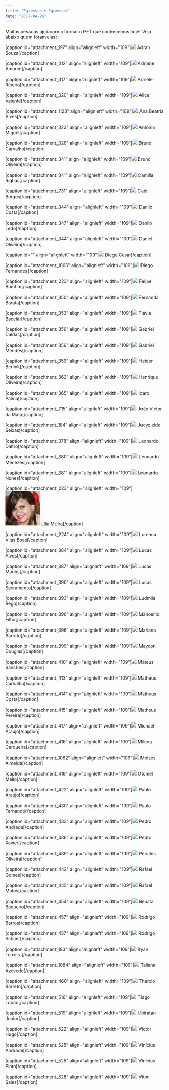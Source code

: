 ```yaml
---
title: "Egressas e Egressos"
date: "2017-04-26"
---
```


Muitas pessoas ajudaram a formar o PET que conhecemos hoje! Veja abaixo quem foram elas:

\[caption id="attachment\_197" align="alignleft" width="109"\][![](images/adran-e1503966647735.jpg)](./adran-souza/) Adran Souza\[/caption\]

\[caption id="attachment\_312" align="alignleft" width="109"\][![](images/adriane-300x300-e1503966637477.jpg)](./adriane-amorim/) Adriane Amorim\[/caption\]

\[caption id="attachment\_317" align="alignleft" width="109"\][![](images/aa-e1503966627531.png)](./adriele-ribeiro/) Adriele Ribeiro\[/caption\]

\[caption id="attachment\_320" align="alignleft" width="109"\][![](images/Alice-150x150-e1503966611334.jpg)](./alice-valente/) Alice Valente\[/caption\]

\[caption id="attachment\_1123" align="alignleft" width="109"\][![](images/Foto-pro-SITE.jpg)](/ana-beatriz-alves/) Ana Beatriz Alves\[/caption\]

\[caption id="attachment\_323" align="alignleft" width="109"\][![](images/Miguel3-e1503966596422.jpg)](./antonio-miguel/) Antônio Miguel\[/caption\]

\[caption id="attachment\_326" align="alignleft" width="109"\][![](images/Bruno-Carvalho-150x150-e1503966742537.jpg)](./bruno-carvalho/) Bruno Carvalho\[/caption\]

\[caption id="attachment\_341" align="alignleft" width="109"\][![](images/Bruno-Oliveira-e1503966830419.jpg)](../bruno-oliveira/) Bruno Oliveira\[/caption\]

\[caption id="attachment\_341" align="alignleft" width="109"\][![](images/camilla-560x450-150x150.jpg)](./camilla-righas/) Camilla Righas\[/caption\]

\[caption id="attachment\_731" align="alignleft" width="109"\][![](images/photo773588155234363305.jpg)](./caio-borges/) Caio Borges\[/caption\]

\[caption id="attachment\_344" align="alignleft" width="109"\][![](images/danil-212x300-e1503967028426.jpg)](./danilo-costa/) Danilo Costa\[/caption\]

\[caption id="attachment\_347" align="alignleft" width="109"\][![](images/Danilo-150x150-e1503967137405.jpg)](./danilo-ledo/) Danilo Ledo\[/caption\]

\[caption id="attachment\_344" align="alignleft" width="109"\][![](images/da1da4b9-052f-4f5d-ac73-8e133b7719ab.jpg)](./daniel-oliveira/) Daniel Oliveira\[/caption\]

\[caption id="" align="alignleft" width="109"\][![](images/Diego-150x150.jpg)](./diego-cesar/) Diego Cesar\[/caption\]

\[caption id="attachment\_1066" align="alignleft" width="109"\][![](images/Diego_Fernandes.jpg)](./diego-fernandes/) Diego Fernandes\[/caption\]

\[caption id="attachment\_223" align="alignleft" width="109"\][![](images/Felipe.jpg)](./felipe-bomfim/) Felipe Bomfim\[/caption\]

\[caption id="attachment\_350" align="alignleft" width="109"\][![](images/curriculum-e1503967168449.jpg)](./fernanda-barata/) Fernanda Barata\[/caption\]

\[caption id="attachment\_353" align="alignleft" width="109"\][![](images/perfil-e1503967301479.jpg)](.flavia-bacelar/) Flávia Bacelar\[/caption\]

\[caption id="attachment\_356" align="alignleft" width="109"\][![](images/Gabriel-150x150-e1503967316203.jpg)](./gabriel-caldas/) Gabriel Caldas\[/caption\]

\[caption id="attachment\_356" align="alignleft" width="109"\][![](images/Gabriel.jpg)](./gabriel-mendes/) Gabriel Mendes\[/caption\]

\[caption id="attachment\_359" align="alignleft" width="109"\][![](images/Heider-150x150-e1503967328266.jpg)](./heider-berlink/) Heider Berlink\[/caption\]

\[caption id="attachment\_362" align="alignleft" width="109"\][![](images/henrique-e1503967573173.jpg)](./henrique-oliveira/) Henrique Oliveira\[/caption\]

\[caption id="attachment\_365" align="alignleft" width="109"\][![](images/Icaro-150x150-e1503967585168.jpg)](./icaro-palma/) Icaro Palma\[/caption\]

\[caption id="attachment\_715" align="alignleft" width="109"\][![](images/victor-300x290-e1503967887989.png)](./joao-victor-mata/) João Victor da Mata\[/caption\]

\[caption id="attachment\_184" align="alignleft" width="109"\][![](images/JOYCE-150x150-e1503967937399.jpg)](./jucycleide-seixas/) Jucycleide Seixas\[/caption\]

\[caption id="attachment\_378" align="alignleft" width="109"\][![](images/Leonardo-Daltro-150x150-e1503967595162.jpg)](./leonardo-daltro/) Leonardo Daltro\[/caption\]

\[caption id="attachment\_380" align="alignleft" width="109"\][![](images/18198691_1524138717618938_4830328085271589779_n.jpg)](./leonardo-menezes/) Leonardo Menezes\[/caption\]

\[caption id="attachment\_381" align="alignleft" width="109"\][![](images/Leonardo-Nunes-150x150-e1503967610628.jpg)](./leonardo-nunes/) Leonardo Nunes\[/caption\]

\[caption id="attachment\_223" align="alignleft" width="109"\][![](images/Lília-150x150-e1503968341355.jpg)](./lilia-meira/) Lília Meira\[/caption\]

\[caption id="attachment\_224" align="alignleft" width="109"\][![](images/lore_foto.jpg)](./lorennavilasboas/) Lorenna Vilas Boas\[/caption\]

\[caption id="attachment\_384" align="alignleft" width="109"\][![](images/lucasarnaldo-300x285-e1503967647199.jpg)](./lucas-alves/) Lucas Alves\[/caption\]

\[caption id="attachment\_387" align="alignleft" width="109"\][![](images/Lucas1-150x150-e1503968356151.jpg)](./lucas-marins/) Lucas Marins\[/caption\]

\[caption id="attachment\_390" align="alignleft" width="109"\][![](images/Lucas-Sacramento2-150x150-e1503968366447.jpg)](./lucas-sacramento/) Lucas Sacramento\[/caption\]

\[caption id="attachment\_393" align="alignleft" width="109"\][![](images/Ludmila-Nogueira1-150x150-e1503968376280.jpg)](./ludmila-rego/) Ludmila Rego\[/caption\]

\[caption id="attachment\_396" align="alignleft" width="109"\][![](images/foto_de_Man_pro_site.jpg)](./manoelito-filho) Manoelito Filho\[/caption\]

\[caption id="attachment\_396" align="alignleft" width="109"\][![](images/Mariana1-150x150-e1503968621958.jpg)](./mariana-barreto/) Mariana Barreto\[/caption\]

\[caption id="attachment\_399" align="alignleft" width="109"\][![](images/Maycon-150x150-e1503968632675.jpg)](./maycon-douglas/) Maycon Douglas\[/caption\]

\[caption id="attachment\_410" align="alignleft" width="109"\][![](images/Mateus-150x150-e1503968641449.jpg)](./mateus-sanches/) Mateus Sanches\[/caption\]

\[caption id="attachment\_413" align="alignleft" width="109"\][![](images/Foto-Carvalho.jpeg)](./matheus-carvalho/) Matheus Carvalho\[/caption\]

\[caption id="attachment\_414" align="alignleft" width="109"\][![](images/Matheus-Costa1-150x150.jpg)](./matheus-costa/) Matheus Costa\[/caption\]

\[caption id="attachment\_415" align="alignleft" width="109"\][![](images/matheus_pereira.jpg)](./matheus-pereira/) Matheus Pereira\[/caption\]

\[caption id="attachment\_417" align="alignleft" width="109"\][![](images/Michael.jpg)](./michael-araujo/) Michael Araújo\[/caption\]

\[caption id="attachment\_416" align="alignleft" width="109"\][![](images/milena2-e1503968659150.jpg)](./milena-cerqueira/) Milena Cerqueira\[/caption\]

\[caption id="attachment\_1062" align="alignleft" width="109"\][![](images/Moises_Almdeida_109x109.jpg)](./moises-almeida/) Moisés Almeida\[/caption\]

\[caption id="attachment\_419" align="alignleft" width="109"\][![](images/Otoniel-150x150-e1503968924514.jpg)](./otoniel-mello/) Otoniel Mello\[/caption\]

\[caption id="attachment\_422" align="alignleft" width="109"\][![](images/Pablo-150x150-e1503968942806.jpg)](./pablo-araujo/) Pablo Araújo\[/caption\]

\[caption id="attachment\_430" align="alignleft" width="109"\][![](images/image-e1503968981795.jpg)](./paulo-fernando/) Paulo Fernando\[/caption\]

\[caption id="attachment\_433" align="alignleft" width="109"\][![](images/Pedro-e1503969045467.jpg)](./pedro-andrade/) Pedro Andrade\[/caption\]

\[caption id="attachment\_436" align="alignleft" width="109"\][![](images/Pedro-150x150-e1503969054290.jpg)](./pedro-xavier/) Pedro Xavier\[/caption\]

\[caption id="attachment\_439" align="alignleft" width="109"\][![](images/pericles-300x300-e1503969063243.jpg)](./pericles-oliveira/) Péricles Oliveira\[/caption\]

\[caption id="attachment\_442" align="alignleft" width="109"\][![](images/Rafael-150x150-e1503969081587.jpg)](./rafael-gomes/) Rafael Gomes\[/caption\]

\[caption id="attachment\_445" align="alignleft" width="109"\][![](images/Foto-150x150-e1503969093560.png)](./rafael-matos/) Rafael Matos\[/caption\]

\[caption id="attachment\_454" align="alignleft" width="109"\][![](images/baqueiro-e1503969155160.jpg)](./renata-baqueiro/) Renata Baqueiro\[/caption\]

\[caption id="attachment\_457" align="alignleft" width="109"\][![](images/Rodrigo-150x150-e1503969165525.jpg)](./rodrigo-barros/) Rodrigo Barros\[/caption\]

\[caption id="attachment\_457" align="alignleft" width="109"\][![](images/15355745_1282901558441486_3525406786904465846_n.jpg)](./rodrigo-schaer/) Rodrigo Schaer\[/caption\]

\[caption id="attachment\_183" align="alignleft" width="109"\][![](images/RYAN-e1493303922441-150x150-e1503969675172.jpg)](./ryan-teixeira/) Ryan Teixeira\[/caption\]

\[caption id="attachment\_1084" align="alignleft" width="109"\][![](images/Tailana_380.jpg)](./tailana-azevedo/) Tailana Azevedo\[/caption\]

\[caption id="attachment\_460" align="alignleft" width="109"\][![](images/Thercio-150x150-e1503969174701.jpg)](./thercio-barreto/) Thercio Barreto\[/caption\]

\[caption id="attachment\_516" align="alignleft" width="109"\][![](images/servletrecuperafoto-e1503969212426.jpg)](./tiago-lobao/) Tiago Lobão\[/caption\]

\[caption id="attachment\_519" align="alignleft" width="109"\][![](images/PICT0578_edit1-e1503969652731.jpg)](./ubiratan-junior/) Ubiratan Junior\[/caption\]

\[caption id="attachment\_522" align="alignleft" width="109"\][![](images/456-e1503969642658.jpg)](./victor-hugo/) Victor Hugo\[/caption\]

\[caption id="attachment\_525" align="alignleft" width="109"\][![](images/Vinicius-150x150.jpg)](./vinicius-andrade/) Vinícius Andrade\[/caption\]

\[caption id="attachment\_525" align="alignleft" width="109"\][![](images/10622958_684157868332618_1826462561139203050_n1-150x150-e1503969618608.jpg)](./vinicius-pinto/) Vinícius Pinto\[/caption\]

\[caption id="attachment\_528" align="alignleft" width="109"\][![](images/Vitor-150x150-e1503969609635.jpg)](./vitor-sales/) Vitor Sales\[/caption\]
